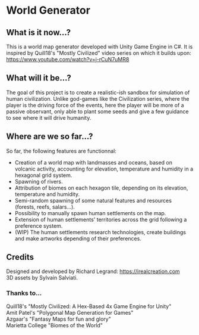# World Generator
## What is it now...?
This is a world map generator developed with Unity Game Engine in C#. It is inspired by Quill18's "Mostly Civilized" video series on which it builds upon: https://www.youtube.com/watch?v=j-rCuN7uMR8
## What will it be...?
The goal of this project is to create a realistic-ish sandbox for simulation of human civilization. Unlike god-games like the Civilization series, where the player is the driving force of the events, here the player will be more of a passive observant, only able to plant some seeds and give a few guidance to see where it will drive humanity.
## Where are we so far...?
So far, the following features are functionnal:
- Creation of a world map with landmasses and oceans, based on volcanic activity, accounting for elevation, temperature and humidity in a hexagonal grid system.
- Spawning of rivers.
- Attribution of biomes on each hexagon tile, depending on its elevation, temperature and humidity.
- Semi-random spawning of some natural features and resources (forests, reefs, salars...).
- Possibility to manually spawn human settlements on the map.
- Extension of human settlements' territories across the grid following a preference system.
- (WIP) The human settlements research technologies, create buildings and make artworks depending of their preferences.
## Credits
Designed and developed by Richard Legrand: https://irealcreation.com  
3D assets by Sylvain Salviati.  
### Thanks to...
Quill18's "Mostly Civilized: A Hex-Based 4x Game Engine for Unity"  
Amit Patel's "Polygonal Map Generation for Games"  
Azgaar's "Fantasy Maps for fun and glory"  
Marietta College "Biomes of the World"  
